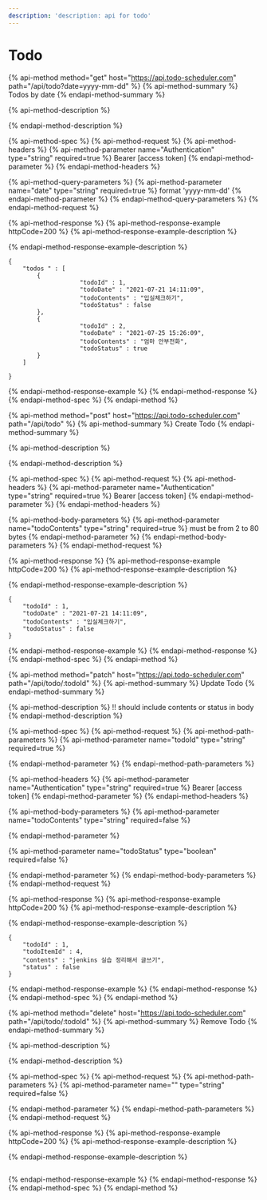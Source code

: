 ```yaml
---
description: 'description: api for todo'
---
```


# Todo

{% api-method method="get" host="https://api.todo-scheduler.com" path="/api/todo?date=yyyy-mm-dd" %}
{% api-method-summary %}
Todos by date 
{% endapi-method-summary %}

{% api-method-description %}

{% endapi-method-description %}

{% api-method-spec %}
{% api-method-request %}
{% api-method-headers %}
{% api-method-parameter name="Authentication" type="string" required=true %}
Bearer \[access token\]
{% endapi-method-parameter %}
{% endapi-method-headers %}

{% api-method-query-parameters %}
{% api-method-parameter name="date" type="string" required=true %}
format 'yyyy-mm-dd'
{% endapi-method-parameter %}
{% endapi-method-query-parameters %}
{% endapi-method-request %}

{% api-method-response %}
{% api-method-response-example httpCode=200 %}
{% api-method-response-example-description %}

{% endapi-method-response-example-description %}

```text
{
    "todos " : [
        {
                    "todoId" : 1,
                    "todoDate" : "2021-07-21 14:11:09",
                    "todoContents" : "입실체크하기",
                    "todoStatus" : false
        },
        {
                    "todoId" : 2,
                    "todoDate" : "2021-07-25 15:26:09",
                    "todoContents" : "엄마 안부전화",
                    "todoStatus" : true
        }
    ]

}
```
{% endapi-method-response-example %}
{% endapi-method-response %}
{% endapi-method-spec %}
{% endapi-method %}

{% api-method method="post" host="https://api.todo-scheduler.com" path="/api/todo" %}
{% api-method-summary %}
Create Todo
{% endapi-method-summary %}

{% api-method-description %}

{% endapi-method-description %}

{% api-method-spec %}
{% api-method-request %}
{% api-method-headers %}
{% api-method-parameter name="Authentication" type="string" required=true %}
Bearer \[access token\]
{% endapi-method-parameter %}
{% endapi-method-headers %}

{% api-method-body-parameters %}
{% api-method-parameter name="todoContents" type="string" required=true %}
must be from 2 to 80 bytes
{% endapi-method-parameter %}
{% endapi-method-body-parameters %}
{% endapi-method-request %}

{% api-method-response %}
{% api-method-response-example httpCode=200 %}
{% api-method-response-example-description %}

{% endapi-method-response-example-description %}

```text
{
    "todoId" : 1,
    "todoDate" : "2021-07-21 14:11:09",
    "todoContents" : "입실체크하기",
    "todoStatus" : false
}
```
{% endapi-method-response-example %}
{% endapi-method-response %}
{% endapi-method-spec %}
{% endapi-method %}

{% api-method method="patch" host="https://api.todo-scheduler.com" path="/api/todo/:todoId" %}
{% api-method-summary %}
Update Todo
{% endapi-method-summary %}

{% api-method-description %}
!! should include contents or status in body
{% endapi-method-description %}

{% api-method-spec %}
{% api-method-request %}
{% api-method-path-parameters %}
{% api-method-parameter name="todoId" type="string" required=true %}

{% endapi-method-parameter %}
{% endapi-method-path-parameters %}

{% api-method-headers %}
{% api-method-parameter name="Authentication" type="string" required=true %}
Bearer \[access token\]
{% endapi-method-parameter %}
{% endapi-method-headers %}

{% api-method-body-parameters %}
{% api-method-parameter name="todoContents" type="string" required=false %}

{% endapi-method-parameter %}

{% api-method-parameter name="todoStatus" type="boolean" required=false %}

{% endapi-method-parameter %}
{% endapi-method-body-parameters %}
{% endapi-method-request %}

{% api-method-response %}
{% api-method-response-example httpCode=200 %}
{% api-method-response-example-description %}

{% endapi-method-response-example-description %}

```text
{
    "todoId" : 1,
    "todoItemId" : 4,
    "contents" : "jenkins 실습 정리해서 글쓰기",
    "status" : false
}
```
{% endapi-method-response-example %}
{% endapi-method-response %}
{% endapi-method-spec %}
{% endapi-method %}

{% api-method method="delete" host="https://api.todo-scheduler.com" path="/api/todo/:todoId" %}
{% api-method-summary %}
Remove Todo
{% endapi-method-summary %}

{% api-method-description %}

{% endapi-method-description %}

{% api-method-spec %}
{% api-method-request %}
{% api-method-path-parameters %}
{% api-method-parameter name="" type="string" required=false %}

{% endapi-method-parameter %}
{% endapi-method-path-parameters %}
{% endapi-method-request %}

{% api-method-response %}
{% api-method-response-example httpCode=200 %}
{% api-method-response-example-description %}

{% endapi-method-response-example-description %}

```

```
{% endapi-method-response-example %}
{% endapi-method-response %}
{% endapi-method-spec %}
{% endapi-method %}

